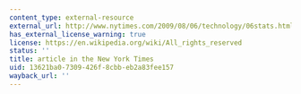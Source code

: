 ```yaml
---
content_type: external-resource
external_url: http://www.nytimes.com/2009/08/06/technology/06stats.html
has_external_license_warning: true
license: https://en.wikipedia.org/wiki/All_rights_reserved
status: ''
title: article in the New York Times
uid: 13621ba0-7309-426f-8cbb-eb2a83fee157
wayback_url: ''
---
```

